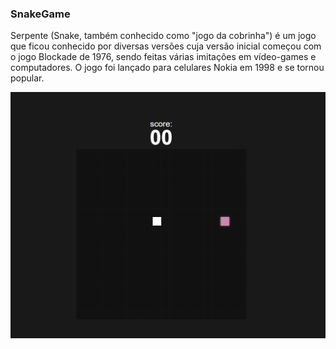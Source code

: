 ### SnakeGame
<p>Serpente (Snake, também conhecido como "jogo da cobrinha") é um jogo que ficou conhecido por diversas versões cuja versão inicial começou com o jogo Blockade de 1976, sendo feitas várias imitações em vídeo-games e computadores. O jogo foi lançado para celulares Nokia em 1998 e se tornou popular.</p>

<img src="./assets/image.png" />
